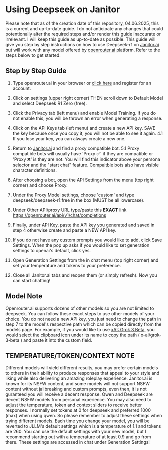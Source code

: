 # Using Deepseek on Janitor 
Please note that as of the creation date of this repository, 04.06.2025, this is a current and up-to-date guide. I do not anticipate any changes that could potentionally alter the required steps and/or render this guide inaccurate or irrelevant. I will keep this guide as up-to-date as possible. This guide will give you step by step instructions on how to use Deepseek-r1 on [Janitor.ai](https://janitorai.com/) but will work with any model offered by [openrouter.ai](https://openrouter.ai/) platform. Refer to the steps below to get started. 

## Step by Step Guide

1. Type openrouter.ai in your browser or [click here](https://openrouter.ai/) and register for an account. 

2. Click on settings (upper right corner) THEN scroll down to Default Model and select Deepseek R1 Zero (free).

3. Click the Privacy tab (left menu) and enable Model Training. If you do not enable this, you will be thrown an error when generating a response. 

4. Click on the API Keys tab (left menu) and create a new API key. SAVE the key because once you copy it, you will not be able to see it again.
   4.1 If you lose your key, you can always create a new one. 

6. Return to [Janitor.ai](https://janitorai.com/) and find a proxy compatible bot. 
   5.1 Proxy compatible bots will usually have 'Proxy ✅' if they are compatible or 'Proxy ❌' is they are not. You will find this indicator 
        above your persona selector and the "start chat" feature. Compaitble bots also have visible character definitions. 

7. After choosing a bot, open the API Settings from the menu (top right corner) and choose Proxy.

8. Under the Proxy Model settings, choose 'custom' and type deepseek/deepseek-r1:free in the box (MUST be all lowercase).  

9. Under Other API/proxy URL type/paste this **EXACT** link https://openrouter.ai/api/v1/chat/completions

10. Finally, under API Key, paste the API key you generated and saved in step 4 otherwise create and paste a NEW API key. 

11. If you do not have any custom prompts you would like to add, click Save Settings. When the pop up asks if you 
    would like to set generation settings to openai's default, click yes. 

12. Open Generation Settings from the in chat menu (top right corner) and set your temperature and tokens to your preference. 

13. Close all Janitor.ai tabs and reopen them (or simply refresh). Now you can start chatting!


## Model Note 
Openrouter.ai supports dozens of other models so you are not limited to deepseek. You can follow these exact steps to use other models of your choice. You do not need a new API key, you just need to change the path in step 7 to the model's respective path which can be copied directly from the models page. For example, if you would like to use [xAI: Grok 3 Beta](https://openrouter.ai/x-ai/grok-3-beta), you would select the clipboard icon under its name to copy the path ( x-ai/grok-3-beta ) and paste it into the custom field.

## TEMPERATURE/TOKEN/CONTEXT NOTE
Different models will yield different results, you may prefer certain models to others in their ability to produce responses that appeal to your style and liking while also delivering an amazing roleplay experience. Janitor.ai is known for its NSFW content, and some models will not support NSFW content without jailbreaking and custom prompts, even then, it is not guranteed you will receive a decent response. Qwen and Deepseek are decent NSFW models from personal experience. You may also need to adjust the temperature, token and context sliders to receive better responses. I normally set tokens at 0 for deepseek and preferred 1000 (max) when using qwen. So please remember to adjust these settings when trying different models. Each time you change your model, you will be reverted to JLLM's default settings which is a temperature of 1.1 and tokens are 260. You can use the default settings with your new model, but I recommend starting out with a temperature of at least 0.9 and go from there. These settings are accessed in chat under Generation Settings!
